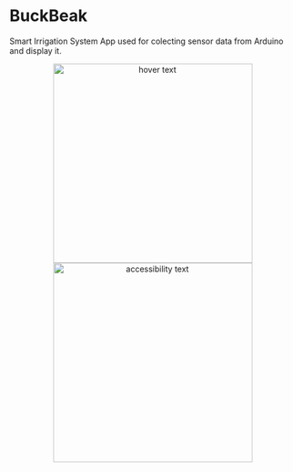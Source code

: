 # BuckBeak
Smart Irrigation System App used for colecting sensor data from Arduino and display it.

<p align="center">
  <img src="https://github.com/heyitsmave/BuckBeak/blob/master/2.png" width="350" title="hover text">
  <img src="https://github.com/heyitsmave/BuckBeak/blob/master/2.png" width="350" alt="accessibility text">
</p>

